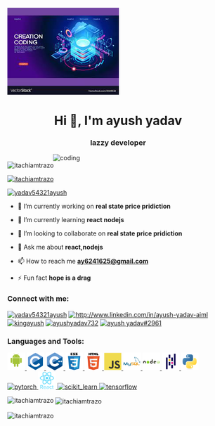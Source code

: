 ![logo](https://github.com/Itachiamatrazo/itachiamatrazo/blob/main/fg.jpeg?raw=true)
<h1 align="center">Hi 👋, I'm ayush yadav</h1>
<h3 align="center">lazzy developer</h3>
<img align ="right" alt ="coding" width ="400" src ="https://encrypted-tbn0.gstatic.com/images?q=tbn:ANd9GcRZOSSMJaqOWv4mdcbqBwyJrw6fnyB1P2loTwpuM4EqgCDOpg3S15GawPYV9V7u4ZqnDqDGsIQpHko&usqp=CAU&ec=48665698">

<p align="left"> <img src="https://komarev.com/ghpvc/?username=itachiamtrazo&label=Profile%20views&color=0e75b6&style=flat" alt="itachiamtrazo" /> </p>

<p align="left"> <a href="https://github.com/ryo-ma/github-profile-trophy"><img src="https://github-profile-trophy.vercel.app/?username=itachiamtrazo" alt="itachiamtrazo" /></a> </p>

<p align="left"> <a href="https://twitter.com/yadav54321ayush" target="blank"><img src="https://img.shields.io/twitter/follow/yadav54321ayush?logo=twitter&style=for-the-badge" alt="yadav54321ayush" /></a> </p>

- 🔭 I’m currently working on **real state price pridiction**

- 🌱 I’m currently learning **react nodejs**

- 👯 I’m looking to collaborate on **real state price pridiction**

- 💬 Ask me about **react,nodejs**

- 📫 How to reach me **ay6241625@gmail.com**

- ⚡ Fun fact **hope is a drag**

<h3 align="left">Connect with me:</h3>
<p align="left">
<a href="https://twitter.com/yadav54321ayush" target="blank"><img align="center" src="https://raw.githubusercontent.com/rahuldkjain/github-profile-readme-generator/master/src/images/icons/Social/twitter.svg" alt="yadav54321ayush" height="30" width="40" /></a>
<a href="https://linkedin.com/in/http://www.linkedin.com/in/ayush-yadav-aiml" target="blank"><img align="center" src="https://raw.githubusercontent.com/rahuldkjain/github-profile-readme-generator/master/src/images/icons/Social/linked-in-alt.svg" alt="http://www.linkedin.com/in/ayush-yadav-aiml" height="30" width="40" /></a>
<a href="https://kaggle.com/kingayush" target="blank"><img align="center" src="https://raw.githubusercontent.com/rahuldkjain/github-profile-readme-generator/master/src/images/icons/Social/kaggle.svg" alt="kingayush" height="30" width="40" /></a>
<a href="https://instagram.com/ayushyadav732" target="blank"><img align="center" src="https://raw.githubusercontent.com/rahuldkjain/github-profile-readme-generator/master/src/images/icons/Social/instagram.svg" alt="ayushyadav732" height="30" width="40" /></a>
<a href="https://discord.gg/ayush yadav#2961" target="blank"><img align="center" src="https://raw.githubusercontent.com/rahuldkjain/github-profile-readme-generator/master/src/images/icons/Social/discord.svg" alt="ayush yadav#2961" height="30" width="40" /></a>
</p>

<h3 align="left">Languages and Tools:</h3>
<p align="left"> <a href="https://developer.android.com" target="_blank" rel="noreferrer"> <img src="https://raw.githubusercontent.com/devicons/devicon/master/icons/android/android-original-wordmark.svg" alt="android" width="40" height="40"/> </a> <a href="https://www.cprogramming.com/" target="_blank" rel="noreferrer"> <img src="https://raw.githubusercontent.com/devicons/devicon/master/icons/c/c-original.svg" alt="c" width="40" height="40"/> </a> <a href="https://www.w3schools.com/cpp/" target="_blank" rel="noreferrer"> <img src="https://raw.githubusercontent.com/devicons/devicon/master/icons/cplusplus/cplusplus-original.svg" alt="cplusplus" width="40" height="40"/> </a> <a href="https://www.w3schools.com/css/" target="_blank" rel="noreferrer"> <img src="https://raw.githubusercontent.com/devicons/devicon/master/icons/css3/css3-original-wordmark.svg" alt="css3" width="40" height="40"/> </a> <a href="https://www.w3.org/html/" target="_blank" rel="noreferrer"> <img src="https://raw.githubusercontent.com/devicons/devicon/master/icons/html5/html5-original-wordmark.svg" alt="html5" width="40" height="40"/> </a> <a href="https://developer.mozilla.org/en-US/docs/Web/JavaScript" target="_blank" rel="noreferrer"> <img src="https://raw.githubusercontent.com/devicons/devicon/master/icons/javascript/javascript-original.svg" alt="javascript" width="40" height="40"/> </a> <a href="https://www.mysql.com/" target="_blank" rel="noreferrer"> <img src="https://raw.githubusercontent.com/devicons/devicon/master/icons/mysql/mysql-original-wordmark.svg" alt="mysql" width="40" height="40"/> </a> <a href="https://nodejs.org" target="_blank" rel="noreferrer"> <img src="https://raw.githubusercontent.com/devicons/devicon/master/icons/nodejs/nodejs-original-wordmark.svg" alt="nodejs" width="40" height="40"/> </a> <a href="https://pandas.pydata.org/" target="_blank" rel="noreferrer"> <img src="https://raw.githubusercontent.com/devicons/devicon/2ae2a900d2f041da66e950e4d48052658d850630/icons/pandas/pandas-original.svg" alt="pandas" width="40" height="40"/> </a> <a href="https://www.python.org" target="_blank" rel="noreferrer"> <img src="https://raw.githubusercontent.com/devicons/devicon/master/icons/python/python-original.svg" alt="python" width="40" height="40"/> </a> <a href="https://pytorch.org/" target="_blank" rel="noreferrer"> <img src="https://www.vectorlogo.zone/logos/pytorch/pytorch-icon.svg" alt="pytorch" width="40" height="40"/> </a> <a href="https://reactjs.org/" target="_blank" rel="noreferrer"> <img src="https://raw.githubusercontent.com/devicons/devicon/master/icons/react/react-original-wordmark.svg" alt="react" width="40" height="40"/> </a> <a href="https://scikit-learn.org/" target="_blank" rel="noreferrer"> <img src="https://upload.wikimedia.org/wikipedia/commons/0/05/Scikit_learn_logo_small.svg" alt="scikit_learn" width="40" height="40"/> </a> <a href="https://www.tensorflow.org" target="_blank" rel="noreferrer"> <img src="https://www.vectorlogo.zone/logos/tensorflow/tensorflow-icon.svg" alt="tensorflow" width="40" height="40"/> </a> </p>

<p><img align="left" src="https://github-readme-stats.vercel.app/api/top-langs?username=itachiamtrazo&show_icons=true&locale=en&layout=compact" alt="itachiamtrazo" /></p>

<p>&nbsp;<img align="center" src="https://github-readme-stats.vercel.app/api?username=itachiamtrazo&show_icons=true&locale=en" alt="itachiamtrazo" /></p>

<p><img align="center" src="https://github-readme-streak-stats.herokuapp.com/?user=itachiamtrazo&" alt="itachiamtrazo" /></p>
